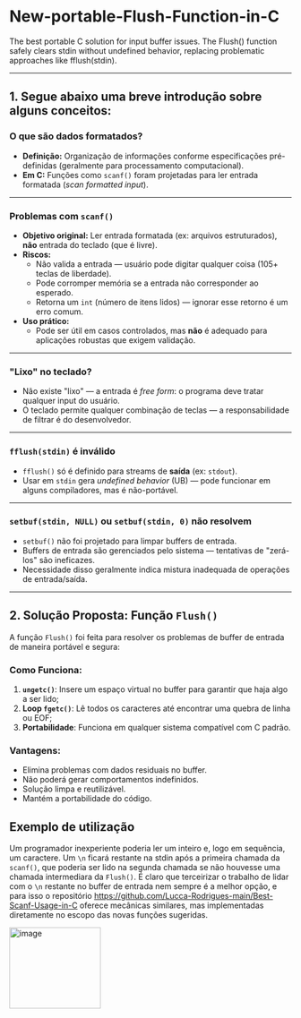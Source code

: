 # New-portable-Flush-Function-in-C
The best portable C solution for input buffer issues. The Flush() function safely clears stdin without undefined behavior, replacing problematic approaches like fflush(stdin).

---

## 1. Segue abaixo uma breve introdução sobre alguns conceitos:

### **O que são dados formatados?**
- **Definição:** Organização de informações conforme especificações pré-definidas (geralmente para processamento computacional).
- **Em C:** Funções como `scanf()` foram projetadas para ler entrada formatada (*scan formatted input*).

---

### **Problemas com `scanf()`**
- **Objetivo original:** Ler entrada formatada (ex: arquivos estruturados), **não** entrada do teclado (que é livre).
- **Riscos:**
  - Não valida a entrada — usuário pode digitar qualquer coisa (105+ teclas de liberdade).
  - Pode corromper memória se a entrada não corresponder ao esperado.
  - Retorna um `int` (número de itens lidos) — ignorar esse retorno é um erro comum.
- **Uso prático:**
  - Pode ser útil em casos controlados, mas **não** é adequado para aplicações robustas que exigem validação.

---

### **"Lixo" no teclado?**
- Não existe "lixo" — a entrada é *free form*: o programa deve tratar qualquer input do usuário.
- O teclado permite qualquer combinação de teclas — a responsabilidade de filtrar é do desenvolvedor.

---

### **`fflush(stdin)` é inválido**
- `fflush()` só é definido para streams de **saída** (ex: `stdout`).
- Usar em `stdin` gera *undefined behavior* (UB) — pode funcionar em alguns compiladores, mas é não-portável.

---

### **`setbuf(stdin, NULL)` ou `setbuf(stdin, 0)` não resolvem**
- `setbuf()` não foi projetado para limpar buffers de entrada.
- Buffers de entrada são gerenciados pelo sistema — tentativas de "zerá-los" são ineficazes.
- Necessidade disso geralmente indica mistura inadequada de operações de entrada/saída.

---

## 2. Solução Proposta: Função `Flush()`
A função `Flush()` foi feita para resolver os problemas de buffer de entrada de maneira portável e segura:

### Como Funciona:
1. **`ungetc()`**: Insere um espaço virtual no buffer para garantir que haja algo a ser lido;
2. **Loop `fgetc()`**: Lê todos os caracteres até encontrar uma quebra de linha ou EOF;
3. **Portabilidade**: Funciona em qualquer sistema compatível com C padrão.

### Vantagens:
- Elimina problemas com dados residuais no buffer.
- Não poderá gerar comportamentos indefinidos.
- Solução limpa e reutilizável.
- Mantém a portabilidade do código.

## Exemplo de utilização
Um programador inexperiente poderia ler um inteiro e, logo em sequência, um caractere. Um `\n` ficará restante na stdin após a primeira chamada da `scanf()`, que poderia ser lido na segunda chamada se não houvesse uma chamada intermediara da `Flush()`. É claro que terceirizar o trabalho de lidar com o `\n` restante no buffer de entrada nem sempre é a melhor opção, e para isso o repositório https://github.com/Lucca-Rodrigues-main/Best-Scanf-Usage-in-C oferece mecânicas similares, mas implementadas diretamente no escopo das novas funções sugeridas.

<img width="163" height="145" alt="image" src="https://github.com/user-attachments/assets/d1e46aca-023a-47ba-b40d-b61fc297380b" />

